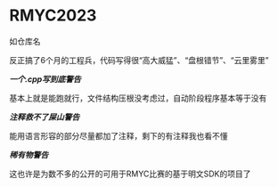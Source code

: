 # RMYC2023  

如仓库名

反正搞了6个月的工程兵，代码写得很“高大威猛”、“盘根错节”、“云里雾里”

***一个.cpp写到底警告***

基本上就是能跑就行，文件结构压根没考虑过，自动阶段程序基本等于没有

***注释救不了屎山警告***

能用语言形容的部分尽量都加了注释，剩下的有注释我也看不懂

***稀有物警告***

这也许是为数不多的公开的可用于RMYC比赛的基于明文SDK的项目了

